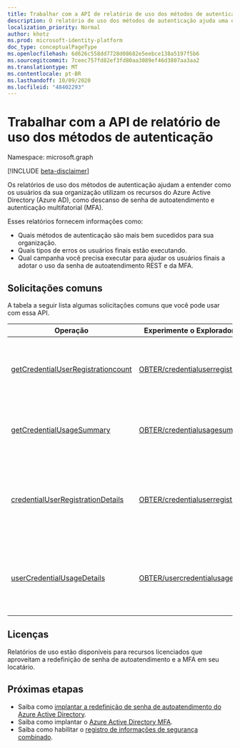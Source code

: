 ```yaml
---
title: Trabalhar com a API de relatório de uso dos métodos de autenticação
description: O relatório de uso dos métodos de autenticação ajuda uma organização a entender como os usuários finais estão usando recursos do Azure Active Directory, como redefinição de senha de autoatendimento e autenticação multifator (MFA).
localization_priority: Normal
author: khotz
ms.prod: microsoft-identity-platform
doc_type: conceptualPageType
ms.openlocfilehash: 6d626c558dd7728d08682e5eebce138a5197f5b6
ms.sourcegitcommit: 7ceec757fd82ef3fd80aa3089ef46d3807aa3aa2
ms.translationtype: MT
ms.contentlocale: pt-BR
ms.lasthandoff: 10/09/2020
ms.locfileid: "48402293"
---
```

# <a name="working-with-the-authentication-methods-usage-report-api"></a>Trabalhar com a API de relatório de uso dos métodos de autenticação

Namespace: microsoft.graph

[!INCLUDE [beta-disclaimer](../../includes/beta-disclaimer.md)]

Os relatórios de uso dos métodos de autenticação ajudam a entender como os usuários da sua organização utilizam os recursos do Azure Active Directory (Azure AD), como descanso de senha de autoatendimento e autenticação multifatorial (MFA).

Esses relatórios fornecem informações como:

- Quais métodos de autenticação são mais bem sucedidos para sua organização. 
- Quais tipos de erros os usuários finais estão executando.
- Qual campanha você precisa executar para ajudar os usuários finais a adotar o uso da senha de autoatendimento REST e da MFA.

## <a name="common-requests"></a>Solicitações comuns

A tabela a seguir lista algumas solicitações comuns que você pode usar com essa API.

| Operação | Experimente o Explorador do Graph | Descrição |
| --------- | --- | ----------- |
| [getCredentialUserRegistrationcount](/graph/api/resources/credentialuserregistrationcount?view=graph-rest-beta) | [OBTER/credentialuserregistrationcount](https://developer.microsoft.com/graph/graph-explorer?request=reports/getCredentialUserRegistrationcount()&version=beta) | Obtenha o número de usuários registrados para redefinição e MFA de senha de autoatendimento. |
| [getCredentialUsageSummary](/graph/api/resources/credentialusagesummary?view=graph-rest-beta) | [OBTER/credentialusagesummary](https://developer.microsoft.com/graph/graph-explorer?request=reports/getCredentialUsageSummary&version=beta) | Obtenha o número de usuários usando a redefinição de senha de autoatendimento. |
| [credentialUserRegistrationDetails](/graph/api/resources/credentialuserregistrationdetails?view=graph-rest-beta) | [OBTER/credentialuserregistrationdetails](https://developer.microsoft.com/graph/graph-explorer?request=reports/credentialUserRegistrationDetails&version=beta) | Obtenha os detalhes do usuário para as atividades de redefinição de senha de autoatendimento e de registro de MFA. |
| [userCredentialUsageDetails](/graph/api/resources/usercredentialusagedetails?view=graph-rest-beta) | [OBTER/usercredentialusagedetails](https://developer.microsoft.com/graph/graph-explorer?request=reports/userCredentialUsageDetails&version=beta) | Obtenha detalhes do usuário para todas as atividades de redefinição de senha de autoatendimento. |

## <a name="licenses"></a>Licenças

Relatórios de uso estão disponíveis para recursos licenciados que aproveitam a redefinição de senha de autoatendimento e a MFA em seu locatário.

## <a name="next-steps"></a>Próximas etapas

- Saiba como [implantar a redefinição de senha de autoatendimento do Azure Active Directory](/azure/active-directory/authentication/howto-sspr-deployment).
- Saiba como implantar o [Azure Active Directory MFA](/azure/active-directory/authentication/howto-mfa-getstarted).
- Saiba como habilitar o [registro de informações de segurança combinado](/azure/active-directory/authentication/howto-registration-mfa-sspr-combined).